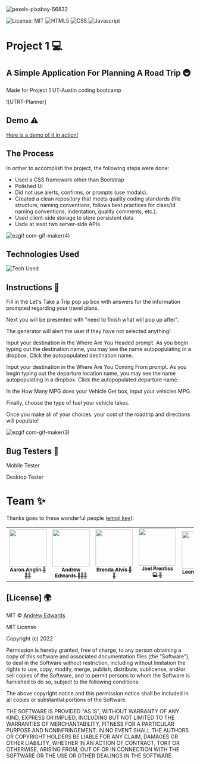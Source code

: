 ![pexels-pixabay-56832](https://user-images.githubusercontent.com/107494937/184212066-97cdffb2-1cbd-4fcb-8e27-200fd8d63439.jpg)


![License: MIT](https://img.shields.io/badge/License-MIT-yellow.svg)
![HTML5](https://img.shields.io/badge/HTML5-E34F26?style=for-the-badge&logo=html5&logoColor=white)
![CSS](https://img.shields.io/badge/CSS3-1572B6?style=for-the-badge&logo=css3&logoColor=white)
![Javascript](https://img.shields.io/badge/JavaScript-323330?style=for-the-badge&logo=javascript&logoColor=F7DF1E)

# Project 1 💻
 ## A Simple Application For Planning A Road Trip 🚇
 Made for Project 1 UT-Austin coding bootcamp

![UTRT-Planner]



## Demo ⚠️

[Here is a demo of it in action!](https://andrew87e.github.io/Travel-Planner/) 



## The Process
In orther to accomplish the project, the following steps were done:
  - Used a CSS framework other than Bootstrap
  - Polished Ui
  - Did not use alerts, confirms, or prompts (use modals).
  - Created a clean repository that meets quality coding standards (file structure, naming conventions, follows best practices for class/id naming conventions, indentation, quality comments, etc.).
  - Used client-side storage to store persistent data
  - Usde at least two server-side APIs.



![ezgif com-gif-maker(4)](https://user-images.githubusercontent.com/107494937/184216984-075e9dd2-0007-4ba8-bd49-2093a9c8d1d6.gif)


## Technologies Used

![Tech Used](https://user-images.githubusercontent.com/107494937/184217403-671bb0af-fa96-47b5-895a-449d3345182d.PNG)


## Instructions 📝

Fill in the Let's Take a Trip pop up box with answers for the information prompted regarding your travel plans. 

Next you will be presented with "need to finish what will pop up after". 

The generator will alert the user if they have not selected anything!  

Input your destination in the Where Are You Headed prompt. As you begin typing out the destination name, you may see the name autopopulating in a dropbox. Click the autopopulated destination name.

Input your destination in the Where Are You Coming From prompt. As you begin typing out the departure location name, you may see the name autopopulating in a dropbox. Click the autopopulated departure name.

In the How Many MPG does your Vehicle Get box, input your vehicles MPG. 

Finally, choose the type of fuel your vehicle takes. 

Once you make all of your choices. your cost of the roadtrip and directions will populate!


![ezgif com-gif-maker(3)](https://user-images.githubusercontent.com/107494937/184215536-2ecdfc8d-1968-4eec-b3e7-9c745902b086.gif)


## Bug Testers 🐛

Mobile Tester <br>

Desktop Tester 


# Team ✨

Thanks goes to these wonderful people ([emoji key](https://allcontributors.org/docs/en/emoji-key)):

<!-- ALL-CONTRIBUTORS-LIST:START - Do not remove or modify this section -->
<!-- prettier-ignore-start -->
<!-- markdownlint-disable -->
<table>
  <tr>
<td align="center"><a href="https://github.com/aanglin"><img src="https://avatars.githubusercontent.com/u/101485583?v=4" width="100px;" alt=""/><br /><sub><b>Aaron Anglin 📆🔌💡 </b></sub></a></td>
<td align="center"><a href="https://github.com/andrew87e"><img src="https://avatars.githubusercontent.com/u/106359255?size=100" width="100px;" alt=""/><br /><sub><b>Andrew Edwards 🤖🧑‍🏫</b></sub></a></td>
<td align="center"><a href="https://github.com/bralvis2"><img src="https://avatars.githubusercontent.com/u/107074621?v=4" width="100px;" alt=""/><br /><sub><b>Brenda Alvis 🎨💡</b></sub></a></td>
<td align="center"><a href="https://github.com/joelprentiss"><img src="https://avatars.githubusercontent.com/u/107448084?v=4" width="100px;" alt=""/><br /><sub><b>Joel Prentiss 💻 🔣</b></sub></a></td>
<td align="center"><a href="https://github.com/LeenaJabr"><img src="https://avatars.githubusercontent.com/u/107494937?v=4" width="100px;" alt=""/><br /><sub><b>Leena Jabr 🌍📖</b></sub></a></td>
 </tr>
</table>

<!-- markdownlint-restore -->
<!-- prettier-ignore-end -->

<!-- ALL-CONTRIBUTORS-LIST:END -->


## [License] 🌍 
 

MIT © [Andrew Edwards](https://github.com/andrew87e)

MIT License

Copyright (c) 2022

Permission is hereby granted, free of charge, to any person obtaining a copy of this software and associated documentation files (the "Software"), to deal in the Software without restriction, including without limitation the rights to use, copy, modify, merge, publish, distribute, sublicense, and/or sell copies of the Software, and to permit persons to whom the Software is furnished to do so, subject to the following conditions:

The above copyright notice and this permission notice shall be included in all copies or substantial portions of the Software.

THE SOFTWARE IS PROVIDED "AS IS", WITHOUT WARRANTY OF ANY KIND, EXPRESS OR IMPLIED, INCLUDING BUT NOT LIMITED TO THE WARRANTIES OF MERCHANTABILITY, FITNESS FOR A PARTICULAR PURPOSE AND NONINFRINGEMENT. IN NO EVENT SHALL THE AUTHORS OR COPYRIGHT HOLDERS BE LIABLE FOR ANY CLAIM, DAMAGES OR OTHER LIABILITY, WHETHER IN AN ACTION OF CONTRACT, TORT OR OTHERWISE, ARISING FROM, OUT OF OR IN CONNECTION WITH THE SOFTWARE OR THE USE OR OTHER DEALINGS IN THE SOFTWARE.
